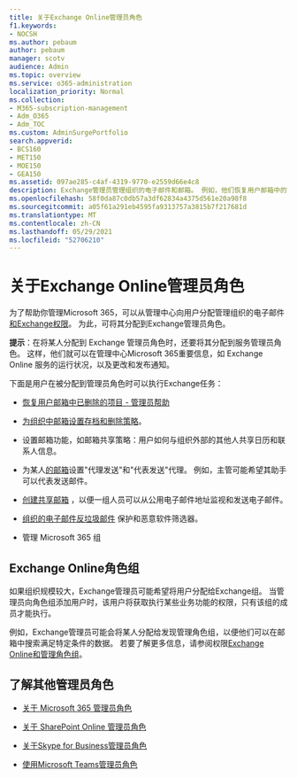 ```yaml
---
title: 关于Exchange Online管理员角色
f1.keywords:
- NOCSH
ms.author: pebaum
author: pebaum
manager: scotv
audience: Admin
ms.topic: overview
ms.service: o365-administration
localization_priority: Normal
ms.collection:
- M365-subscription-management
- Adm_O365
- Adm_TOC
ms.custom: AdminSurgePortfolio
search.appverid:
- BCS160
- MET150
- MOE150
- GEA150
ms.assetid: 097ae285-c4af-4319-9770-e2559d66e4c8
description: Exchange管理员管理组织的电子邮件和邮箱。 例如，他们恢复用户邮箱中的已删除项目。
ms.openlocfilehash: 58f0da87c0db57a3df62834a4375d561e20a98f8
ms.sourcegitcommit: a05f61a291eb4595fa9313757a3815b7f217681d
ms.translationtype: MT
ms.contentlocale: zh-CN
ms.lasthandoff: 05/29/2021
ms.locfileid: "52706210"
---
```

# <a name="about-the-exchange-online-admin-role"></a>关于Exchange Online管理员角色

为了帮助你管理Microsoft 365，可以从管理中心向用户分配[](assign-admin-roles.md)管理组织的电子邮件[和Exchange权限](/exchange/exchange-admin-center)。 为此，可将其分配到Exchange管理员角色。
  
 **提示**：在将某人分配到 Exchange 管理员角色时，还要将其分配到服务管理员角色。 这样，他们就可以在管理中心Microsoft 365重要信息，如 Exchange Online 服务的运行状况，以及更改和发布通知。

下面是用户在被分配到管理员角色时可以执行Exchange任务：
  
- [恢复用户邮箱中已删除的项目 - 管理员帮助](/Exchange/recipients-in-exchange-online/manage-user-mailboxes/recover-deleted-messages)

- [为组织中邮箱设置存档和删除策略](../../compliance/set-up-an-archive-and-deletion-policy-for-mailboxes.md)。

- 设置邮箱功能，如邮箱共享策略：用户如何与组织外部的其他人共享日历和联系人信息。

- 为某人[的邮箱](give-mailbox-permissions-to-another-user.md#send-email-from-another-users-mailbox)设置"代理发送[](give-mailbox-permissions-to-another-user.md#send-email-on-behalf-of-another-user)"和"代表发送"代理。 例如，主管可能希望其助手可以代表发送邮件。

- [创建共享邮箱](../email/create-a-shared-mailbox.md) ，以便一组人员可以从公用电子邮件地址监视和发送电子邮件。

- [组织的电子邮件反垃圾邮件](../../security/office-365-security/anti-spam-protection.md) 保护和恶意软件筛选器。

- 管理 Microsoft 365 组

## <a name="exchange-online-role-groups"></a>Exchange Online角色组

如果组织规模较大，Exchange管理员可能希望将用户分配给Exchange组。 当管理员向角色组添加用户时，该用户将获取执行某些业务功能的权限，只有该组的成员才能执行。
  
 例如，Exchange管理员可能会将某人分配给发现管理角色组，以便他们可以在邮箱中搜索满足特定条件的数据。 若要了解更多信息，请参阅权限[Exchange Online](/exchange/permissions-exo/permissions-exo)[和管理角色组](/exchange/manage-role-groups-exchange-2013-help)。
  
## <a name="learn-about-other-admin-roles"></a>了解其他管理员角色

- [关于 Microsoft 365 管理员角色](about-admin-roles.md)

- [关于 SharePoint Online 管理员角色](/sharepoint/sharepoint-admin-role)

- [关于Skype for Business管理员角色](/skypeforbusiness/skype-for-business-online)

- [使用Microsoft Teams管理员角色](/MicrosoftTeams/using-admin-roles)